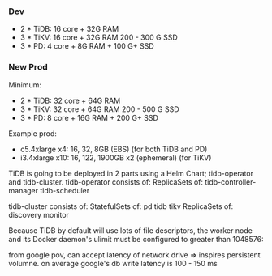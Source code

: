 ### Dev

* 2 * TiDB: 16 core + 32G RAM
* 3 * TiKV: 16 core + 32G RAM 200 - 300 G SSD
* 3 * PD: 4 core + 8G RAM + 100 G+ SSD

### New Prod

Minimum:
* 2 * TiDB: 32 core + 64G RAM
* 3 * TiKV: 32 core + 64G RAM 200 - 500 G SSD
* 3 * PD: 8 core + 16G RAM + 200 G+ SSD

Example prod:
* c5.4xlarge x4: 16, 32, 8GB (EBS) (for both TiDB and PD)
* i3.4xlarge x10: 16, 122, 1900GB x2 (ephemeral) (for TiKV)

TiDB is going to be deployed in 2 parts using a Helm Chart; tidb-operator and tidb-cluster.
tidb-operator consists of:
ReplicaSets of:
tidb-controller-manager
tidb-scheduler

tidb-cluster consists of:
StatefulSets of:
pd
tidb
tikv
ReplicaSets of:
discovery
monitor


Because TiDB by default will use lots of file descriptors, the worker node and its Docker daemon's ulimit must be configured to greater than 1048576:

from google pov, can accept latency of network drive => inspires persistent volumne. on average google's db write latency is 100 - 150 ms
